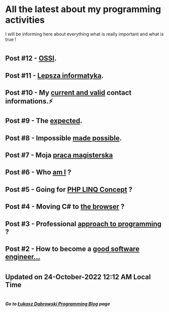 # All the latest about my programming activities

I will be informing here about everything what is really important and what is true !
#
#
## Post #12 - [OSSI](posts/12.ossi.md#open-source-solutions-initiative- "Open Source Solutions Initiative").
## Post #11 - [Lepsza informatyka](posts/11.lepsza_informatyka.md#start-small- "Zacznijmy od czegoś prostego !").
## Post #10 - My [current and valid](posts/10.current_contact_info.md#these-are-my-valid-contact-informations "You are free to call me and talk to me !") contact informations.:zap:
## Post #9 - The [expected](posts/9.new_Microsoft_Edge.md#new-microsoft-edge-is-the-right-way-to-follow "This is the Microsoft thinking !").
## Post #8 - Impossible [made possible](posts/8.JavaScript_LINQ.md#impossible-made-possible "This is for You, My Love.").
## Post #7 - Moja [praca magisterska](posts/7.praca_magisterska_Kielce_2008.md#my-thesis---kielce-2008 "The beginning of my real adventure with programming.")
## Post #6 - Who [am I](posts/6.who_am_I.md#who-am-i-in-programming- "How to understand my person in the context of programming.") ?
## Post #5 - Going for [PHP LINQ Concept](posts/5.PHP_LINQ_Concept.md#linq-concept-in-php- "How do I personally think about implementing LINQ concept in PHP") ?
## Post #4 - Moving C# to [the browser](posts/4.backend_on_the_frontend.md#c-in-the-browser- "How do I personally think about TypeScript programming language !") ?
## Post #3 - Professional [approach to programming](posts/3.thinking_about_programming.md#thinking-about-programming "This is how I think about professional programming !") ?
## Post #2 - How to become a [good software engineer...](posts/2.how_to_become_software_engineer.md#developer-career "How to become the right software engineer in the future, not the false one !")
#
## Updated on 24-October-2022 12:12 AM Local Time
#
##### Go to [Łukasz Dąbrowski Programming Blog](/README.md#%C5%82ukasz-d%C4%85browski-programming-blog "The official blog of mine to say something about what IT matters to me !") page
